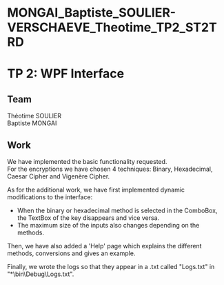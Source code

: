 # MONGAI_Baptiste_SOULIER-VERSCHAEVE_Theotime_TP2_ST2TRD

# TP 2: WPF Interface

## Team
Théotime SOULIER\
Baptiste MONGAI

## Work
We have implemented the basic functionality requested.\
For the encryptions we have chosen 4 techniques: Binary, Hexadecimal, Caesar Cipher and Vigenère Cipher.

As for the additional work, we have first implemented dynamic modifications to the interface:
- When the binary or hexadecimal method is selected in the ComboBox, the TextBox of the key disappears and vice versa.
- The maximum size of the inputs also changes depending on the methods.

Then, we have also added a 'Help' page which explains the different methods, conversions and gives an example.

Finally, we wrote the logs so that they appear in a .txt called "Logs.txt" in "*\bin\Debug\Logs.txt".
